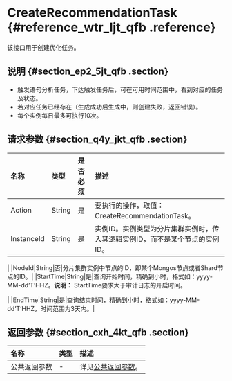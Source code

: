 # CreateRecommendationTask {#reference_wtr_ljt_qfb .reference}

该接口用于创建优化任务。

## 说明 {#section_ep2_5jt_qfb .section}

-   触发语句分析任务，下达触发任务后，可在可用时间范围中，看到对应的任务及状态。
-   若对应任务已经存在（生成成功后生成中，则创建失败，返回错误）。
-   每个实例每日最多可执行10次。

## 请求参数 {#section_q4y_jkt_qfb .section}

|名称|类型|是否必须|描述|
|:-|:-|:---|:-|
|Action|String|是|要执行的操作，取值：CreateRecommendationTask。|
|InstanceId|String|是|实例ID。实例类型为分片集群实例时，传入其逻辑实例ID，而不是某个节点的实例ID。

|
|NodeId|String|否|分片集群实例中节点的ID，即某个Mongos节点或者Shard节点的ID。|
|StartTime|String|是|查询开始时间，精确到小时，格式如：yyyy-MM-dd’T’HHZ。**说明：** StartTime要求大于审计日志的开启时间。

|
|EndTime|String|是|查询结束时间，精确到小时，格式如：yyyy-MM-dd’T’HHZ，时间范围为3天内。|

## 返回参数 {#section_cxh_4kt_qfb .section}

|名称|类型|描述|
|:-|:-|:-|
|公共返回参数|-|详见[公共返回参数](intl.zh-CN/API参考/API参考/公共参数.md#)。|

